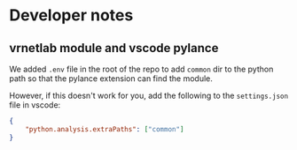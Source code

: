 # Developer notes

## vrnetlab module and vscode pylance

We added `.env` file in the root of the repo to add `common` dir to the python path so that the pylance extension can find the module.

However, if this doesn't work for you, add the following to the `settings.json` file in vscode:

```json
{
    "python.analysis.extraPaths": ["common"]
}
```
